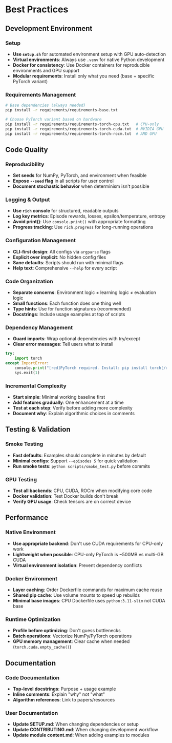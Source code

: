 # Best Practices

## Development Environment

### Setup
- **Use `setup.sh`** for automated environment setup with GPU auto-detection
- **Virtual environments**: Always use `.venv` for native Python development
- **Docker for consistency**: Use Docker containers for reproducible environments and GPU support
- **Modular requirements**: Install only what you need (base + specific PyTorch variant)

### Requirements Management
```bash
# Base dependencies (always needed)
pip install -r requirements/requirements-base.txt

# Choose PyTorch variant based on hardware
pip install -r requirements/requirements-torch-cpu.txt   # CPU-only
pip install -r requirements/requirements-torch-cuda.txt  # NVIDIA GPU
pip install -r requirements/requirements-torch-rocm.txt  # AMD GPU
```

## Code Quality

### Reproducibility
- **Set seeds** for NumPy, PyTorch, and environment when feasible
- **Expose `--seed` flag** in all scripts for user control
- **Document stochastic behavior** when determinism isn't possible

### Logging & Output
- **Use `rich` console** for structured, readable outputs
- **Log key metrics**: Episode rewards, losses, epsilon/temperature, entropy
- **Avoid print()**: Use `console.print()` with appropriate formatting
- **Progress tracking**: Use `rich.progress` for long-running operations

### Configuration Management
- **CLI-first design**: All configs via `argparse` flags
- **Explicit over implicit**: No hidden config files
- **Sane defaults**: Scripts should run with minimal flags
- **Help text**: Comprehensive `--help` for every script

### Code Organization
- **Separate concerns**: Environment logic ≠ learning logic ≠ evaluation logic
- **Small functions**: Each function does one thing well
- **Type hints**: Use for function signatures (recommended)
- **Docstrings**: Include usage examples at top of scripts

### Dependency Management
- **Guard imports**: Wrap optional dependencies with try/except
- **Clear error messages**: Tell users what to install

```python
try:
    import torch
except ImportError:
    console.print("[red]PyTorch required. Install: pip install torch[/red]")
    sys.exit(1)
```

### Incremental Complexity
- **Start simple**: Minimal working baseline first
- **Add features gradually**: One enhancement at a time
- **Test at each step**: Verify before adding more complexity
- **Document why**: Explain algorithmic choices in comments

## Testing & Validation

### Smoke Testing
- **Fast defaults**: Examples should complete in minutes by default
- **Minimal configs**: Support `--episodes 5` for quick validation
- **Run smoke tests**: `python scripts/smoke_test.py` before commits

### GPU Testing
- **Test all backends**: CPU, CUDA, ROCm when modifying core code
- **Docker validation**: Test Docker builds don't break
- **Verify GPU usage**: Check tensors are on correct device

## Performance

### Native Environment
- **Use appropriate backend**: Don't use CUDA requirements for CPU-only work
- **Lightweight when possible**: CPU-only PyTorch is ~500MB vs multi-GB CUDA
- **Virtual environment isolation**: Prevent dependency conflicts

### Docker Environment
- **Layer caching**: Order Dockerfile commands for maximum cache reuse
- **Shared pip cache**: Use volume mounts to speed up rebuilds
- **Minimal base images**: CPU Dockerfile uses `python:3.11-slim` not CUDA base

### Runtime Optimization
- **Profile before optimizing**: Don't guess bottlenecks
- **Batch operations**: Vectorize NumPy/PyTorch operations
- **GPU memory management**: Clear cache when needed (`torch.cuda.empty_cache()`)

## Documentation

### Code Documentation
- **Top-level docstrings**: Purpose + usage example
- **Inline comments**: Explain "why" not "what"
- **Algorithm references**: Link to papers/resources

### User Documentation
- **Update SETUP.md**: When changing dependencies or setup
- **Update CONTRIBUTING.md**: When changing development workflow
- **Update module content.md**: When adding examples to modules
